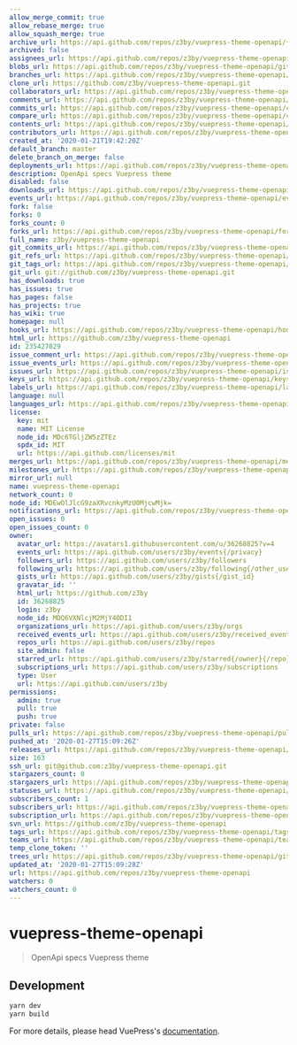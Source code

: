 ```yaml
---
allow_merge_commit: true
allow_rebase_merge: true
allow_squash_merge: true
archive_url: https://api.github.com/repos/z3by/vuepress-theme-openapi/{archive_format}{/ref}
archived: false
assignees_url: https://api.github.com/repos/z3by/vuepress-theme-openapi/assignees{/user}
blobs_url: https://api.github.com/repos/z3by/vuepress-theme-openapi/git/blobs{/sha}
branches_url: https://api.github.com/repos/z3by/vuepress-theme-openapi/branches{/branch}
clone_url: https://github.com/z3by/vuepress-theme-openapi.git
collaborators_url: https://api.github.com/repos/z3by/vuepress-theme-openapi/collaborators{/collaborator}
comments_url: https://api.github.com/repos/z3by/vuepress-theme-openapi/comments{/number}
commits_url: https://api.github.com/repos/z3by/vuepress-theme-openapi/commits{/sha}
compare_url: https://api.github.com/repos/z3by/vuepress-theme-openapi/compare/{base}...{head}
contents_url: https://api.github.com/repos/z3by/vuepress-theme-openapi/contents/{+path}
contributors_url: https://api.github.com/repos/z3by/vuepress-theme-openapi/contributors
created_at: '2020-01-21T19:42:20Z'
default_branch: master
delete_branch_on_merge: false
deployments_url: https://api.github.com/repos/z3by/vuepress-theme-openapi/deployments
description: OpenApi specs Vuepress theme
disabled: false
downloads_url: https://api.github.com/repos/z3by/vuepress-theme-openapi/downloads
events_url: https://api.github.com/repos/z3by/vuepress-theme-openapi/events
fork: false
forks: 0
forks_count: 0
forks_url: https://api.github.com/repos/z3by/vuepress-theme-openapi/forks
full_name: z3by/vuepress-theme-openapi
git_commits_url: https://api.github.com/repos/z3by/vuepress-theme-openapi/git/commits{/sha}
git_refs_url: https://api.github.com/repos/z3by/vuepress-theme-openapi/git/refs{/sha}
git_tags_url: https://api.github.com/repos/z3by/vuepress-theme-openapi/git/tags{/sha}
git_url: git://github.com/z3by/vuepress-theme-openapi.git
has_downloads: true
has_issues: true
has_pages: false
has_projects: true
has_wiki: true
homepage: null
hooks_url: https://api.github.com/repos/z3by/vuepress-theme-openapi/hooks
html_url: https://github.com/z3by/vuepress-theme-openapi
id: 235427029
issue_comment_url: https://api.github.com/repos/z3by/vuepress-theme-openapi/issues/comments{/number}
issue_events_url: https://api.github.com/repos/z3by/vuepress-theme-openapi/issues/events{/number}
issues_url: https://api.github.com/repos/z3by/vuepress-theme-openapi/issues{/number}
keys_url: https://api.github.com/repos/z3by/vuepress-theme-openapi/keys{/key_id}
labels_url: https://api.github.com/repos/z3by/vuepress-theme-openapi/labels{/name}
language: null
languages_url: https://api.github.com/repos/z3by/vuepress-theme-openapi/languages
license:
  key: mit
  name: MIT License
  node_id: MDc6TGljZW5zZTEz
  spdx_id: MIT
  url: https://api.github.com/licenses/mit
merges_url: https://api.github.com/repos/z3by/vuepress-theme-openapi/merges
milestones_url: https://api.github.com/repos/z3by/vuepress-theme-openapi/milestones{/number}
mirror_url: null
name: vuepress-theme-openapi
network_count: 0
node_id: MDEwOlJlcG9zaXRvcnkyMzU0MjcwMjk=
notifications_url: https://api.github.com/repos/z3by/vuepress-theme-openapi/notifications{?since,all,participating}
open_issues: 0
open_issues_count: 0
owner:
  avatar_url: https://avatars1.githubusercontent.com/u/36268825?v=4
  events_url: https://api.github.com/users/z3by/events{/privacy}
  followers_url: https://api.github.com/users/z3by/followers
  following_url: https://api.github.com/users/z3by/following{/other_user}
  gists_url: https://api.github.com/users/z3by/gists{/gist_id}
  gravatar_id: ''
  html_url: https://github.com/z3by
  id: 36268825
  login: z3by
  node_id: MDQ6VXNlcjM2MjY4ODI1
  organizations_url: https://api.github.com/users/z3by/orgs
  received_events_url: https://api.github.com/users/z3by/received_events
  repos_url: https://api.github.com/users/z3by/repos
  site_admin: false
  starred_url: https://api.github.com/users/z3by/starred{/owner}{/repo}
  subscriptions_url: https://api.github.com/users/z3by/subscriptions
  type: User
  url: https://api.github.com/users/z3by
permissions:
  admin: true
  pull: true
  push: true
private: false
pulls_url: https://api.github.com/repos/z3by/vuepress-theme-openapi/pulls{/number}
pushed_at: '2020-01-27T15:09:26Z'
releases_url: https://api.github.com/repos/z3by/vuepress-theme-openapi/releases{/id}
size: 163
ssh_url: git@github.com:z3by/vuepress-theme-openapi.git
stargazers_count: 0
stargazers_url: https://api.github.com/repos/z3by/vuepress-theme-openapi/stargazers
statuses_url: https://api.github.com/repos/z3by/vuepress-theme-openapi/statuses/{sha}
subscribers_count: 1
subscribers_url: https://api.github.com/repos/z3by/vuepress-theme-openapi/subscribers
subscription_url: https://api.github.com/repos/z3by/vuepress-theme-openapi/subscription
svn_url: https://github.com/z3by/vuepress-theme-openapi
tags_url: https://api.github.com/repos/z3by/vuepress-theme-openapi/tags
teams_url: https://api.github.com/repos/z3by/vuepress-theme-openapi/teams
temp_clone_token: ''
trees_url: https://api.github.com/repos/z3by/vuepress-theme-openapi/git/trees{/sha}
updated_at: '2020-01-27T15:09:28Z'
url: https://api.github.com/repos/z3by/vuepress-theme-openapi
watchers: 0
watchers_count: 0
---
```


# vuepress-theme-openapi

> OpenApi specs Vuepress theme

## Development

```bash
yarn dev
yarn build
```

For more details, please head VuePress's [documentation](https://v1.vuepress.vuejs.org/).

